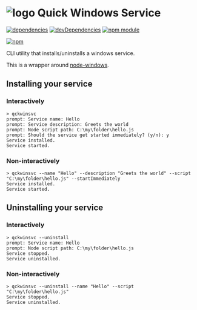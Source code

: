 # ![logo](https://cloud.githubusercontent.com/assets/11269635/21997733/1ba2e4e4-dc31-11e6-8134-35df2bb69f83.png) Quick Windows Service

[![dependencies](https://david-dm.org/tallesl/qckwinsvc.png)](https://david-dm.org/tallesl/qckwinsvc)
[![devDependencies](https://david-dm.org/tallesl/qckwinsvc/dev-status.png)](https://david-dm.org/tallesl/qckwinsvc#info=devDependencies)
[![npm module](https://badge.fury.io/js/qckwinsvc.png)](http://badge.fury.io/js/qckwinsvc)

[![npm](https://nodei.co/npm/qckwinsvc.png?mini=true)](https://nodei.co/npm/qckwinsvc/)

CLI utility that installs/uninstalls a windows service.

This is a wrapper around [node-windows](https://github.com/coreybutler/node-windows).

## Installing your service

### Interactively

```
> qckwinsvc
prompt: Service name: Hello
prompt: Service description: Greets the world
prompt: Node script path: C:\my\folder\hello.js
prompt: Should the service get started immediately? (y/n): y
Service installed.
Service started.
```

### Non-interactively

```
> qckwinsvc --name "Hello" --description "Greets the world" --script "C:\my\folder\hello.js" --startImmediately
Service installed.
Service started.
```

## Uninstalling your service

### Interactively

```
> qckwinsvc --uninstall
prompt: Service name: Hello
prompt: Node script path: C:\my\folder\hello.js
Service stopped.
Service uninstalled.
```

### Non-interactively

```
> qckwinsvc --uninstall --name "Hello" --script "C:\my\folder\hello.js"
Service stopped.
Service uninstalled.
```
